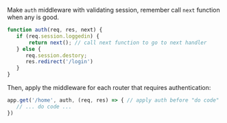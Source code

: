 Make `auth` middleware with validating session, remember call `next` function when any is good.

```js
function auth(req, res, next) {
   if (req.session.loggedin) {
       return next(); // call next function to go to next handler
   } else {
      req.session.destory;
      res.redirect('/login')
   }
}
```

Then, apply the middleware for each router that requires authentication:

```js
app.get('/home', auth, (req, res) => { // apply auth before "do code"
   // ... do code ...
})
```
